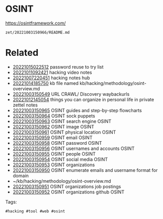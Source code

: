 # OSINT
https://osintframework.com/

` zet/20221003150966/README.md `

# Related

- [20221015022512](/zet/20221015022512/README.md) password reuse to try list
- [20221011092421](/zet/20221011092421/README.md) hacking video notes
- [20221007220451](/zet/20221007220451/README.md) hacking notes hub
- [20221014185750](/zet/20221014185750/README.md) kb file named kb/hacking/methodology/osint-overview.md
- [20221003150549](/zet/20221003150549/README.md) URL CRAWL/ Discovery waybackurls
- [20221012145054](/zet/20221012145054/README.md) things you can organize in personal life in private zettel notes
- [20221003150965](/zet/20221003150965/README.md) OSINT guides and step-by-step flowcharts
- [20221003150964](/zet/20221003150964/README.md) OSINT sock puppets
- [20221003150963](/zet/20221003150963/README.md) OSINT search engine OSINT
- [20221003150962](/zet/20221003150962/README.md) OSINT image OSINT
- [20221003150961](/zet/20221003150961/README.md) OSINT physical location OSINT
- [20221003150959](/zet/20221003150959/README.md) OSINT email OSINT
- [20221003150958](/zet/20221003150958/README.md) OSINT password OSINT
- [20221003150956](/zet/20221003150956/README.md) OSINT usernames and accounts OSINT
- [20221003150955](/zet/20221003150955/README.md) OSINT people OSINT
- [20221003150954](/zet/20221003150954/README.md) OSINT social media OSINT
- [20221003150953](/zet/20221003150953/README.md) OSINT organizations
- [20221003150950](/zet/20221003150950/README.md) OSINT enumerate emails and username format for domain
- ~/kb/hacking/methodology/osint-overview.md
- [20221003150951](/zet/20221003150951/README.md) OSINT organizations job postings
- [20221003150952](/zet/20221003150952/README.md) OSINT organizations github OSINT

Tags:

    #hacking #tool #web #osint
